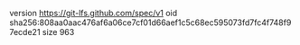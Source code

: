 version https://git-lfs.github.com/spec/v1
oid sha256:808aa0aac476af6a06ce7cf01d66aef1c5c68ec595073fd7fc4f748f97ecde21
size 963
